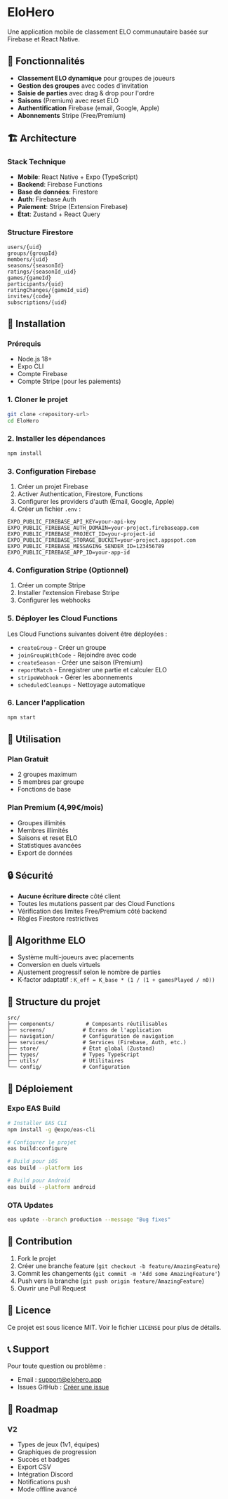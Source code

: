 # EloHero

Une application mobile de classement ELO communautaire basée sur Firebase et React Native.

## 🎯 Fonctionnalités

- **Classement ELO dynamique** pour groupes de joueurs
- **Gestion des groupes** avec codes d'invitation
- **Saisie de parties** avec drag & drop pour l'ordre
- **Saisons** (Premium) avec reset ELO
- **Authentification** Firebase (email, Google, Apple)
- **Abonnements** Stripe (Free/Premium)

## 🏗️ Architecture

### Stack Technique

- **Mobile**: React Native + Expo (TypeScript)
- **Backend**: Firebase Functions
- **Base de données**: Firestore
- **Auth**: Firebase Auth
- **Paiement**: Stripe (Extension Firebase)
- **État**: Zustand + React Query

### Structure Firestore

```
users/{uid}
groups/{groupId}
members/{uid}
seasons/{seasonId}
ratings/{seasonId_uid}
games/{gameId}
participants/{uid}
ratingChanges/{gameId_uid}
invites/{code}
subscriptions/{uid}
```

## 🚀 Installation

### Prérequis

- Node.js 18+
- Expo CLI
- Compte Firebase
- Compte Stripe (pour les paiements)

### 1. Cloner le projet

```bash
git clone <repository-url>
cd EloHero
```

### 2. Installer les dépendances

```bash
npm install
```

### 3. Configuration Firebase

1. Créer un projet Firebase
2. Activer Authentication, Firestore, Functions
3. Configurer les providers d'auth (Email, Google, Apple)
4. Créer un fichier `.env` :

```env
EXPO_PUBLIC_FIREBASE_API_KEY=your-api-key
EXPO_PUBLIC_FIREBASE_AUTH_DOMAIN=your-project.firebaseapp.com
EXPO_PUBLIC_FIREBASE_PROJECT_ID=your-project-id
EXPO_PUBLIC_FIREBASE_STORAGE_BUCKET=your-project.appspot.com
EXPO_PUBLIC_FIREBASE_MESSAGING_SENDER_ID=123456789
EXPO_PUBLIC_FIREBASE_APP_ID=your-app-id
```

### 4. Configuration Stripe (Optionnel)

1. Créer un compte Stripe
2. Installer l'extension Firebase Stripe
3. Configurer les webhooks

### 5. Déployer les Cloud Functions

Les Cloud Functions suivantes doivent être déployées :

- `createGroup` - Créer un groupe
- `joinGroupWithCode` - Rejoindre avec code
- `createSeason` - Créer une saison (Premium)
- `reportMatch` - Enregistrer une partie et calculer ELO
- `stripeWebhook` - Gérer les abonnements
- `scheduledCleanups` - Nettoyage automatique

### 6. Lancer l'application

```bash
npm start
```

## 📱 Utilisation

### Plan Gratuit

- 2 groupes maximum
- 5 membres par groupe
- Fonctions de base

### Plan Premium (4,99€/mois)

- Groupes illimités
- Membres illimités
- Saisons et reset ELO
- Statistiques avancées
- Export de données

## 🔒 Sécurité

- **Aucune écriture directe** côté client
- Toutes les mutations passent par des Cloud Functions
- Vérification des limites Free/Premium côté backend
- Règles Firestore restrictives

## 🧮 Algorithme ELO

- Système multi-joueurs avec placements
- Conversion en duels virtuels
- Ajustement progressif selon le nombre de parties
- K-factor adaptatif : `K_eff = K_base * (1 / (1 + gamesPlayed / n0))`

## 📁 Structure du projet

```
src/
├── components/          # Composants réutilisables
├── screens/            # Écrans de l'application
├── navigation/         # Configuration de navigation
├── services/           # Services (Firebase, Auth, etc.)
├── store/              # État global (Zustand)
├── types/              # Types TypeScript
├── utils/              # Utilitaires
└── config/             # Configuration
```

## 🚀 Déploiement

### Expo EAS Build

```bash
# Installer EAS CLI
npm install -g @expo/eas-cli

# Configurer le projet
eas build:configure

# Build pour iOS
eas build --platform ios

# Build pour Android
eas build --platform android
```

### OTA Updates

```bash
eas update --branch production --message "Bug fixes"
```

## 🤝 Contribution

1. Fork le projet
2. Créer une branche feature (`git checkout -b feature/AmazingFeature`)
3. Commit les changements (`git commit -m 'Add some AmazingFeature'`)
4. Push vers la branche (`git push origin feature/AmazingFeature`)
5. Ouvrir une Pull Request

## 📄 Licence

Ce projet est sous licence MIT. Voir le fichier `LICENSE` pour plus de détails.

## 📞 Support

Pour toute question ou problème :

- Email : support@elohero.app
- Issues GitHub : [Créer une issue](https://github.com/your-repo/issues)

## 🔮 Roadmap

### V2

- Types de jeux (1v1, équipes)
- Graphiques de progression
- Succès et badges
- Export CSV
- Intégration Discord
- Notifications push
- Mode offline avancé
